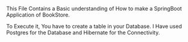 This File Contains a Basic understanding of How to make a SpringBoot Application of BookStore.

To Execute it, You have to create a table in your Database. 
I Have used Postgres for the Database and Hibernate for the Connectivity.

